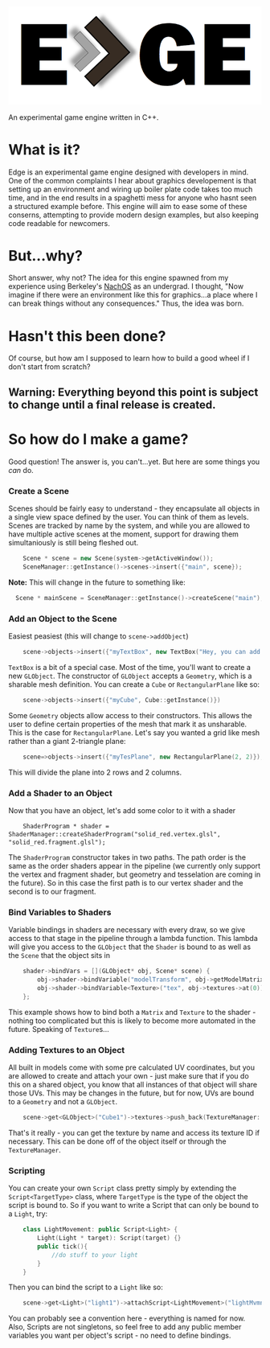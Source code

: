 ![alt text](https://github.com/johnathontheriot/Edge/blob/master/OGL%20-%20EGE/logo.png?raw=true)

An experimental game engine written in C++.

# What is it?
Edge is an experimental game engine designed with developers in mind. One of the common complaints I hear about graphics developement is that setting up an environment and wiring up boiler plate code takes too much time, and in the end results in a spaghetti mess for anyone who hasnt seen a structured example before. This engine will aim to ease some of these conserns, attempting to provide modern design examples, but also keeping code readable for newcomers.

# But...why?
Short answer, why not? The idea for this engine spawned from my experience using Berkeley's [NachOS](https://homes.cs.washington.edu/~tom/nachos/) as an undergrad. I thought, "Now imagine if there were an environment like this for graphics...a place where I can break things without any consequences." Thus, the idea was born.

# Hasn't this been done?
Of course, but how am I supposed to learn how to build a good wheel if I don't start from scratch?

## Warning: Everything beyond this point is subject to change until a final release is created.

# So how do I make a game?

Good question! The answer is, you can't...yet. But here are some things you _can_ do.

### Create a Scene

Scenes should be fairly easy to understand - they encapsulate all objects in a single view space defined by the user. You can think of them as levels. Scenes are tracked by name by the system, and while you are allowed to have multiple active scenes at the moment, support for drawing them simultaniously is still being fleshed out.

```c++
    Scene * scene = new Scene(system->getActiveWindow());
    SceneManager::getInstance()->scenes->insert({"main", scene});
```

__Note:__ This will change in the future to something like:

```c++
  Scene * mainScene = SceneManager::getInstance()->createScene("main");
```

### Add an Object to the Scene

Easiest peasiest (this will change to `scene->addObject`)

```c++
    scene->objects->insert({"myTextBox", new TextBox("Hey, you can add text now!")});
```

`TextBox` is a bit of a special case. Most of the time, you'll want to create a new `GLObject`. The constructor of `GLObject` accepts a `Geometry`, which is a sharable mesh definition. You can create a `Cube` or `RectangularPlane` like so:

```c++
    scene->objects->insert({"myCube", Cube::getInstance()})
```

Some `Geometry` objects allow access to their constructors. This allows the user to define certain properties of the mesh that mark it as unsharable. This is the case for `RectangularPlane`. Let's say you wanted a grid like mesh rather than a giant 2-triangle plane:

```c++
    scene=>objects->insert({"myTesPlane", new RectangularPlane(2, 2)});
```

This will divide the plane into 2 rows and 2 columns.

### Add a Shader to an Object

Now that you have an object, let's add some color to it with a shader

```
    ShaderProgram * shader = ShaderManager::createShaderProgram("solid_red.vertex.glsl", "solid_red.fragment.glsl");
```

The `ShaderProgram` constructor takes in two paths. The path order is the same as the order shaders appear in the pipeline (we currently only support the vertex and fragment shader, but geometry and tesselation are coming in the future). So in this case the first path is to our vertex shader and the second is to our fragment.

### Bind Variables to Shaders

Variable bindings in shaders are necessary with every draw, so we give access to that stage in the pipeline through a lambda function. This lambda will give you access to the `GLObject` that the `Shader` is bound to as well as the `Scene` that the object sits in

```c++
    shader->bindVars = [](GLObject* obj, Scene* scene) {
        obj->shader->bindVariable("modelTransform", obj->getModelMatrix());
        obj->shader->bindVariable<Texture>("tex", obj->textures->at(0));
    };
```

This example shows how to bind both a `Matrix` and `Texture` to the shader - nothing too complicated but this is likely to become more automated in the future. Speaking of `Texture`s...

### Adding Textures to an Object

All built in models come with some pre calculated UV coordinates, but you are allowed to create and attach your own - just make sure that if you do this on a shared object, you know that all instances of that object will share those UVs. This may be changes in the future, but for now, UVs are bound to a `Geometry` and not a `GLObject`.

```c++
    scene->get<GLObject>("Cube1")->textures->push_back(TextureManager::getInstance()->loadTexture<BMPTexture>("crate", "crate.bmp"));
```

That's it really - you can get the texture by name and access its texture ID if necessary. This can be done off of the object itself or through the `TextureManager`.

### Scripting

You can create your own `Script` class pretty simply by extending the `Script<TargetType>` class, where `TargetType` is the type of the object the script is bound to. So if you want to write a Script that can only be bound to a `Light`, try:

```c++
    class LightMovement: public Script<Light> {
        Light(Light * target): Script(target) {}
        public tick(){
            //do stuff to your light
        }
    }
```

Then you can bind the script to a `Light` like so:

```c++
    scene->get<Light>("light1")->attachScript<LightMovement>("lightMvmnt");
```

You can probably see a convention here - everything is named for now. Also, Scripts are not singletons, so feel free to add any public member variables you want per object's script - no need to define bindings.

